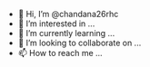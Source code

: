 - 👋 Hi, I’m @chandana26rhc
- 👀 I’m interested in ...
- 🌱 I’m currently learning ...
- 💞️ I’m looking to collaborate on ...
- 📫 How to reach me ...

<!---
chandana26rhc/chandana26rhc is a ✨ special ✨ repository because its `README.md` (this file) appears on your GitHub profile.
You can click the Preview link to take a look at your changes.
--->
